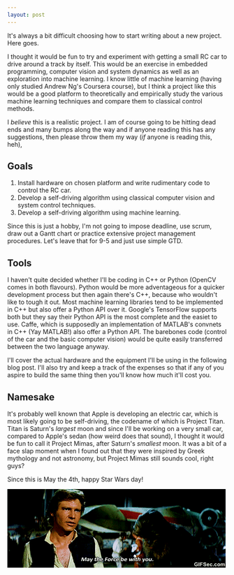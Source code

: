 ```yaml
---
layout: post
---
```


It's always a bit difficult choosing how to start writing about a new project. Here goes.

I thought it would be fun to try and experiment with getting a small RC car to drive around a track by itself. This would be an exercise in embedded programming, computer vision and system dynamics as well as an exploration into machine learning. I know little of machine learning (having only studied Andrew Ng's Coursera course), but I think a project like this would be a good platform to theoretically and empirically study the various machine learning techniques and compare them to classical control methods.

I *believe* this is a realistic project. I am of course going to be hitting dead ends and many bumps along the way and if anyone reading this has any suggestions, then please throw them my way (*if* anyone is reading this, heh),

## Goals

1. Install hardware on chosen platform and write rudimentary code to control the RC car.
2. Develop a self-driving algorithm using classical computer vision and system control techniques.
3. Develop a self-driving algorithm using machine learning.

Since this is just a hobby, I'm not going to impose deadline, use scrum, draw out a Gantt chart or practice extensive project management procedures. Let's leave that for 9-5 and just use simple GTD.

## Tools

I haven't quite decided whether I'll be coding in C++ or Python (OpenCV comes in both flavours). Python would be more adventageous for a quicker development process but then again there's C++, because who wouldn't like to tough it out. Most machine learning libraries tend to be implemented in C++ but also offer a Python API over it. Google's TensorFlow supports both but they say their Python API is the most complete and the easiet to use. Caffe, which is supposedly an implementation of MATLAB's convnets in C++ (Yay MATLAB!) also offer a Python API. The barebones code (control of the car and the basic computer vision) would be quite easily transferred between the two language anyway.

I'll cover the actual hardware and the equipment I'll be using in the following blog post. I'll also try and keep a track of the expenses so that if any of you aspire to build the same thing then you'll know how much it'll cost you.

## Namesake

It's probably well known that Apple is developing an electric car, which is most likely going to be self-driving, the codename of which is Project Titan. Titan is Saturn's *largest* moon and since I'll be working on a very small car, compared to Apple's sedan (how weird does that sound), I thought it would be fun to call it Project Mimas, after Saturn's *smallest* moon. It was a bit of a face slap moment when I found out that they were inspired by Greek mythology and not astronomy, but Project Mimas still sounds cool, right guys?



Since this is May the 4th, happy Star Wars day!

![May the Fourth be with you.](/images/maytheforce.gif)